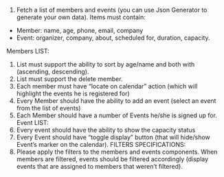 1. Fetch a list of members and events (you can use Json Generator to generate your own data).
Items must contain:
- Member: name, age, phone, email, company
- Event: organizer, company, about, scheduled for, duration, capacity.

Members LIST:
1. List must support the ability to sort by age/name and both with (ascending, descending).
2. List must support the delete member.
2. Each member must have “locate on calendar” action (which will highlight the events he is registered
for)
3. Every Member should have the ability to add an event (select an event from the list of events)
4. Each Member should have a number of Events he/she is signed up for.
Event LIST:
1. Every event should have the ability to show the capacity status
2. Every Event should have “toggle display” button (that will hide/show Event’s marker on the
calendar).
FILTERS SPECIFICATIONS:
1. Please apply the filters to the members and events components.
When members are filtered, events should be filtered accordingly (display events that are assigned to
members that weren’t filtered).